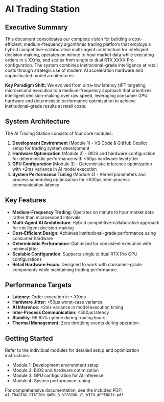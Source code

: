 # AI Trading Station

## Executive Summary

This document consolidates our complete vision for building a cost-efficient, medium-frequency algorithmic trading platform that employs a hybrid competitive-collaborative multi-agent architecture for intelligent decision-making, operates on minute to hour market data while executing orders in ≤ XXms, and scales from single to dual RTX XXXX Pro configuration. The system combines institutional-grade intelligence at retail costs through strategic use of modern AI acceleration hardware and sophisticated model architectures.

**Key Paradigm Shift:**
We evolved from ultra-low latency HFT targeting microsecond execution to a medium-frequency approach that prioritizes intelligent decision-making over raw speed, leveraging consumer GPU hardware and deterministic performance optimization to achieve institutional-grade results at retail costs.

## System Architecture

The AI Trading Station consists of four core modules:

1. **Development Environment** (Module 1) - VS Code & GitHub Copilot setup for trading system development
2. **Hardware Optimization** (Module 2) - BIOS and hardware configuration for deterministic performance with <50μs hardware-level jitter
3. **GPU Configuration** (Module 3) - Deterministic inference optimization with <2ms variance in AI model execution
4. **System Performance Tuning** (Module 4) - Kernel parameters and process scheduling optimization for <500μs inter-process communication latency

## Key Features

- **Medium-Frequency Trading**: Operates on minute to hour market data rather than microsecond intervals
- **Multi-Agent AI Architecture**: Hybrid competitive-collaborative approach for intelligent decision-making
- **Cost-Efficient Design**: Achieves institutional-grade performance using consumer hardware
- **Deterministic Performance**: Optimized for consistent execution with minimal jitter
- **Scalable Configuration**: Supports single to dual RTX Pro GPU configurations
- **Retail Hardware Focus**: Designed to work with consumer-grade components while maintaining trading performance

## Performance Targets

- **Latency**: Order execution in ≤ XXms
- **Hardware Jitter**: <50μs worst-case variance
- **AI Inference**: <2ms variance in model execution timing
- **Inter-Process Communication**: <500μs latency
- **Stability**: 99.95% uptime during trading hours
- **Thermal Management**: Zero throttling events during operation

## Getting Started

Refer to the individual modules for detailed setup and optimization instructions:
- Module 1: Development environment setup
- Module 2: BIOS and hardware optimization
- Module 3: GPU configuration for AI inference
- Module 4: System performance tuning

For comprehensive documentation, see the included PDF: `AI_TRADING_STATION_QWEN_3_VERSION_V1_WITH_APPENDIX.pdf`